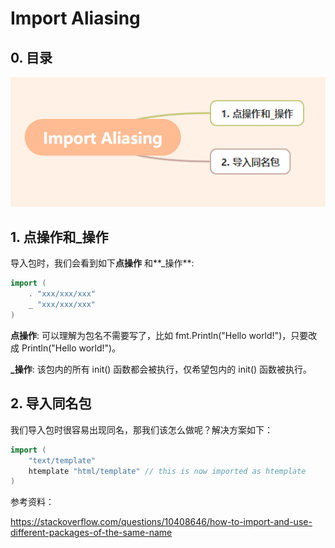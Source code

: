 # Import Aliasing

## 0. 目录

![](./img/outline.png)

## 1. 点操作和_操作

导入包时，我们会看到如下**点操作** 和**_操作**:

```go
import (
    . "xxx/xxx/xxx"
    _ "xxx/xxx/xxx"
)
```

**点操作**: 可以理解为包名不需要写了，比如 fmt.Println("Hello world!")，只要改成 Println("Hello world!")。

**_操作**: 该包内的所有 init() 函数都会被执行，仅希望包内的 init() 函数被执行。

## 2. 导入同名包

我们导入包时很容易出现同名，那我们该怎么做呢？解决方案如下：

```go
import (
    "text/template"
    htemplate "html/template" // this is now imported as htemplate
)
```

参考资料：

https://stackoverflow.com/questions/10408646/how-to-import-and-use-different-packages-of-the-same-name

